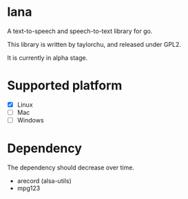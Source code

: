 # lana

A text-to-speech and speech-to-text library for go.

This library is written by taylorchu, and released under GPL2. 

It is currently in alpha stage.

# Supported platform

- [x] Linux
- [ ] Mac
- [ ] Windows

# Dependency

The dependency should decrease over time.

* arecord (alsa-utils)
* mpg123

